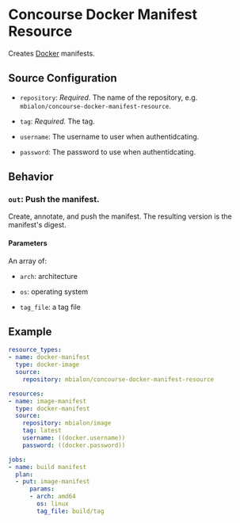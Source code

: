 # Concourse Docker Manifest Resource

Creates [Docker](https://docker.io/) manifests.

## Source Configuration

* `repository`: *Required.* The name of the repository, e.g. `mbialon/concourse-docker-manifest-resource`.

* `tag`: *Required.* The tag.

* `username`: The username to user when authentidcating.

* `password`: The password to use when authentidcating.

## Behavior

### `out`: Push the manifest.

Create, annotate, and push the manifest. The resulting version is the manifest's digest.

#### Parameters

An array of:

* `arch`: architecture

* `os`: operating system

* `tag_file`: a tag file

## Example

```yaml
resource_types:
- name: docker-manifest
  type: docker-image
  source:
    repository: mbialon/concourse-docker-manifest-resource

resources:
- name: image-manifest
  type: docker-manifest
  source:
    repository: mbialon/image
    tag: latest
    username: ((docker.username))
    password: ((docker.password))

jobs:
- name: build manifest
  plan:
  - put: image-manifest
      params:
      - arch: amd64
        os: linux
        tag_file: build/tag
```
